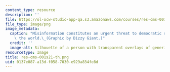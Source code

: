 ```yaml
---
content_type: resource
description: ''
file: https://ol-ocw-studio-app-qa.s3.amazonaws.com/courses/res-cms-001-media-literacy-in-the-age-of-deepfakes-spring-2021/0137e087a13df0587030e929a834fe8d_res-cms-001s21-th.png
file_type: image/png
image_metadata:
  caption: "Misinformation constitutes an urgent threat to democratic societies around\
    \ the world.\_(Graphic by Dizzy Giant.)"
  credit: ''
  image-alt: Silhouette of a person with transparent overlays of generic profile pages.
resourcetype: Image
title: res-cms-001s21-th.png
uid: 0137e087-a13d-f058-7030-e929a834fe8d
---
```

